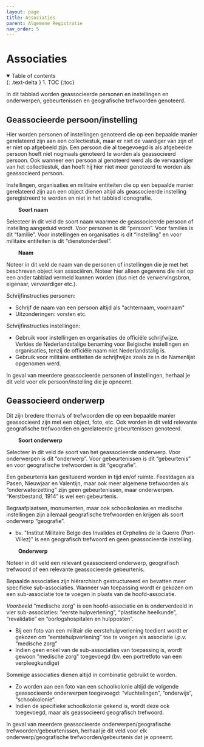 ```yaml
---
layout: page
title: Associaties
parent: Algemene Registratie
nav_order: 5
---
```


# Associaties

<details open markdown="block">
  <summary>
    Table of contents
  </summary>
  {: .text-delta }
1. TOC
{:toc}
</details>

In dit tabblad worden geassocieerde personen en instellingen en onderwerpen, gebeurtenissen en geografische trefwoorden genoteerd.

## **Geassocieerde persoon/instelling**


Hier worden personen of instellingen genoteerd die op een bepaalde manier gerelateerd zijn aan een collectiestuk, maar er niet de vaardiger van zijn of er niet op afgebeeld zijn. Een persoon die al toegevoegd is als afgebeelde persoon hoeft niet nogmaals genoteerd te worden als geassocieerd persoon. Ook wanneer een persoon al genoteerd werd als de vervaardiger van het collectiestuk, dan hoeft hij hier niet meer genoteerd te worden als geassocieerd persoon.

Instellingen, organisaties en militaire entiteiten die op een bepaalde manier gerelateerd zijn aan een object dienen altijd als geassocieerde instelling geregistreerd te worden en niet in het tabblad iconografie.

&nbsp;&nbsp;&nbsp;&nbsp;&nbsp;&nbsp;&nbsp;&nbsp;**Soort naam**

Selecteer in dit veld de soort naam waarmee de geassocieerde persoon of instelling aangeduid wordt. Voor personen is dit “persoon”. Voor families is dit “familie”. Voor instellingen en organisaties is dit “instelling” en voor militaire entiteiten is dit “dienstonderdeel”.

&nbsp;&nbsp;&nbsp;&nbsp;&nbsp;&nbsp;&nbsp;&nbsp;**Naam**

Noteer in dit veld de naam van de personen of instellingen die je met het beschreven object kan associëren. Noteer hier alleen gegevens die niet op een ander tabblad vermeld kunnen worden (dus niet de verwervingsbron, eigenaar, vervaardiger etc.).

Schrijfinstructies personen:
  -	Schrijf de naam van een persoon altijd als "achternaam, voornaam"
  -	Uitzonderingen: vorsten etc.

Schrijfinstructies instellingen:
  -	Gebruik voor instellingen en organisaties de officiële schrijfwijze. Verkies de Nederlandstalige benaming voor Belgische instellingen en organisaties, tenzij de officiële naam niet Nederlandstalig is.
  -	Gebruik voor militaire entiteiten de schrijfwijze zoals ze in de Namenlijst opgenomen werd.

In geval van meerdere geassocieerde personen of instellingen, herhaal je dit veld voor elk persoon/instelling die je opneemt.

## **Geassocieerd onderwerp**

Dit zijn bredere thema’s of trefwoorden die op een bepaalde manier geassocieerd zijn met een object, foto, etc. Ook worden in dit veld relevante geografische trefwoorden en gerelateerde gebeurtenissen genoteerd.

&nbsp;&nbsp;&nbsp;&nbsp;&nbsp;&nbsp;&nbsp;&nbsp;**Soort onderwerp**

Selecteer in dit veld de soort van het geassocieerde onderwerp. Voor onderwerpen is dit “onderwerp”. Voor gebeurtenissen is dit “gebeurtenis” en voor geografische trefwoorden is dit “geografie”.

Een gebeurtenis kan gesitueerd worden in tijd en/of ruimte. Feestdagen als Pasen, Nieuwjaar en Valentijn, maar ook meer algemene trefwoorden als “onderwaterzetting” zijn geen gebeurtenissen, maar onderwerpen. “Kerstbestand, 1914” is wel een gebeurtenis.

Begraafplaatsen, monumenten, maar ook schoolkolonies en medische instellingen zijn allemaal geografische trefwoorden en krijgen als soort onderwerp “geografie”.
  -	bv. "Institut Militaire Belge des Invalides et Orphelins de la Guerre (Port-Villez)" is een geografisch trefwoord en geen geassocieerde instelling.

&nbsp;&nbsp;&nbsp;&nbsp;&nbsp;&nbsp;&nbsp;&nbsp;**Onderwerp**

Noteer in dit veld een relevant geassocieerd onderwerp, geografisch trefwoord of een relevante geassocieerde gebeurtenis.

Bepaalde associaties zijn hiërarchisch gestructureerd en bevatten meer specifieke sub-associaties. Wanneer van toepassing wordt er gekozen om een sub-associatie toe te voegen in plaats van de hoofd-associatie. 

*Voorbeeld*
“medische zorg” is een hoofd-associatie en is onderverdeeld in vier sub-associaties: “eerste hulpverlening”, “plastische heelkunde”, “revalidatie” en “oorlogshospitalen en hulpposten”. 
  -	Bij een foto van een militair die eerstehulpverlening toedient wordt er gekozen om “eerstehulpverlening” toe te voegen als associatie i.p.v. “medische zorg”
  -	Indien geen enkel van de sub-associaties van toepassing is, wordt gewoon "medische zorg" toegevoegd (bv. een portretfoto van een verpleegkundige)

Sommige associaties dienen altijd in combinatie gebruikt te worden.
  -	Zo worden aan een foto van een schoolkolonie altijd de volgende geassocieerde onderwerpen toegevoegd: “vluchtelingen”, “onderwijs”, “schoolkolonie”.
  -	Indien de specifieke schoolkolonie gekend is, wordt deze ook toegevoegd, maar als geassocieerd geografisch trefwoord.

In geval van meerdere geassocieerde onderwerpen/geografische trefwoorden/gebeurtenissen, herhaal je dit veld voor elk onderwerp/geografische trefwoorden/gebeurtenis dat je opneemt.
